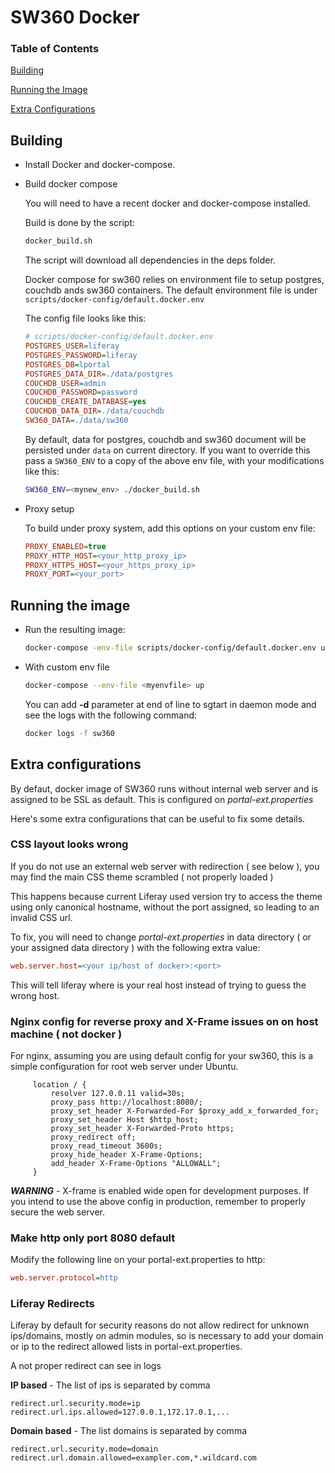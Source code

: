 # SW360 Docker

### Table of Contents

[Building](#building)

[Running the Image](#running-the-image)

[Extra Configurations](#extra-configurations)


## Building

* Install Docker and docker-compose.
* Build docker compose

    You will need to have a recent docker and docker-compose installed.

    Build is done by the script:

    ```sh
    docker_build.sh
    ```

    The script will download all dependencies in the deps folder.

    Docker compose for sw360 relies on environment file to setup postgres, couchdb ands sw360 containers.
    The default environment file is under `scripts/docker-config/default.docker.env`

    The config file looks like this:

    ```ini
    # scripts/docker-config/default.docker.env
    POSTGRES_USER=liferay
    POSTGRES_PASSWORD=liferay
    POSTGRES_DB=lportal
    POSTGRES_DATA_DIR=./data/postgres
    COUCHDB_USER=admin
    COUCHDB_PASSWORD=password
    COUCHDB_CREATE_DATABASE=yes
    COUCHDB_DATA_DIR=./data/couchdb
    SW360_DATA=./data/sw360
    ```

    By default, data for postgres, couchdb and sw360 document will be persisted under `data` on current directory. If you want to override this pass a `SW360_ENV` to a copy of the above env file, with your modifications like this:

    ```sh
    SW360_ENV=<mynew_env> ./docker_build.sh
    ```

* Proxy setup

    To build under proxy system, add this options on your custom env file:

    ```ini
    PROXY_ENABLED=true
    PROXY_HTTP_HOST=<your_http_proxy_ip>
    PROXY_HTTPS_HOST=<your_https_proxy_ip>
    PROXY_PORT=<your_port>
    ```

## Running the image

* Run the resulting image:

    ```sh
    docker-compose -env-file scripts/docker-config/default.docker.env up
    ```

* With custom env file

    ```sh
    docker-compose --env-file <myenvfile> up
    ```

    You can add **-d** parameter at end of line to sgtart in daemon mode and see the logs with the following command:

    ```sh
    docker logs -f sw360
    ```

## Extra configurations

By defaut, docker image of SW360 runs without internal web server and is assigned to be SSL as default. This is configured on *portal-ext.properties*

Here's some extra configurations that can be useful to fix some details.

### CSS layout looks wrong

If you do not use an external web server with redirection ( see below ), you may find the main CSS theme scrambled ( not properly loaded )

This happens because current Liferay used version try to access the theme using only canonical hostname, without the port assigned, so leading to an invalid CSS url.

To fix, you will need to change *portal-ext.properties* in data directory ( or your assigned data directory ) with the following extra value:

```ini
web.server.host=<your ip/host of docker>:<port>
```

This will tell liferay where is your real host instead of trying to guess the wrong host.


### Nginx config for reverse proxy and X-Frame issues on on host machine ( not docker )

For nginx, assuming you are using default config for your sw360, this is a simple configuration for root web server under Ubuntu.

```nginx
     location / {
         resolver 127.0.0.11 valid=30s;
         proxy_pass http://localhost:8080/;
         proxy_set_header X-Forwarded-For $proxy_add_x_forwarded_for;
         proxy_set_header Host $http_host;
         proxy_set_header X-Forwarded-Proto https;
         proxy_redirect off;
         proxy_read_timeout 3600s;
         proxy_hide_header X-Frame-Options;
         add_header X-Frame-Options "ALLOWALL";
     }
```

***WARNING*** - X-frame is enabled wide open for development purposes. If you intend to use the above config in production, remember to properly secure the web server.

### Make http only **port 8080** default

Modify the following line on your portal-ext.properties to http:

```ini
web.server.protocol=http
```

### Liferay Redirects

Liferay by default for security reasons do not allow redirect for unknown ips/domains, mostly on admin modules, so is necessary to add your domain or ip to the redirect allowed lists in portal-ext.properties.
    
A not proper redirect can see in logs

**IP based** - The list of ips is separated by comma

```
redirect.url.security.mode=ip
redirect.url.ips.allowed=127.0.0.1,172.17.0.1,...
```

**Domain based** - The list domains is separated by comma
    
```
redirect.url.security.mode=domain
redirect.url.domain.allowed=exampler.com,*.wildcard.com
```
